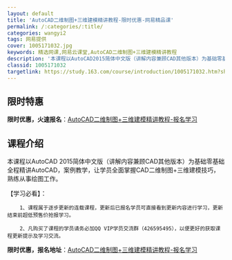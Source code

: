 ```yaml
---
layout: default
title: 'AutoCAD二维制图+三维建模精讲教程-限时优惠-网易精品课'
permalink: /:categories/:title/
categories: wangyi2
tags: 网易提供
cover: 1005171032.jpg
keywords: 精选网课,网易云课堂,AutoCAD二维制图+三维建模精讲教程
description: '本课程以AutoCAD2015简体中文版（讲解内容兼顾CAD其他版本）为基础零基础全程精讲AutoCAD，案例教学，让学'
classid: 1005171032
targetlink: https://study.163.com/course/introduction/1005171032.htm?share=1&shareId=1025206652&utm_campaign=share&utm_medium=iphoneShare&utm_source=&utm_u=1025206652
---
```


## 限时特惠

**限时优惠，火速报名**：[AutoCAD二维制图+三维建模精讲教程-报名学习](https://study.163.com/course/introduction/1005171032.htm?share=1&shareId=1025206652&utm_campaign=share&utm_medium=iphoneShare&utm_source=&utm_u=1025206652)

## 课程介绍

本课程以AutoCAD 2015简体中文版（讲解内容兼顾CAD其他版本）为基础零基础全程精讲AutoCAD，案例教学，让学员全面掌握CAD二维制图+三维建模技巧，熟练从事绘图工作。



【学习必看】：

        1、课程属于逐步更新的连载课程，更新后已报名学员可直接看到更新内容进行学习，更新结束前超低预售价抢报学习。

        2、凡购买了课程的学员请务必加QQ VIP学员交流群（426595495），以便更好的获取课程更新提示及学习交流。

**限时优惠，报名地址**：[AutoCAD二维制图+三维建模精讲教程-报名学习](https://study.163.com/course/introduction/1005171032.htm?share=1&shareId=1025206652&utm_campaign=share&utm_medium=iphoneShare&utm_source=&utm_u=1025206652)

